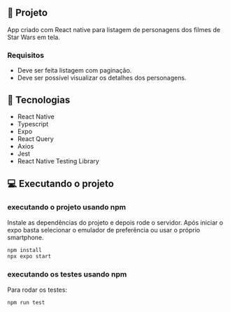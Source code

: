 ## 🔖 Projeto

App criado com React native para listagem de personagens dos filmes de Star Wars em tela.

### Requisitos

- Deve ser feita listagem com paginação.
- Deve ser possível visualizar os detalhes dos personagens.

## 🚀 Tecnologias

- React Native
- Typescript
- Expo
- React Query
- Axios
- Jest
- React Native Testing Library

## 💻 Executando o projeto

### executando o projeto usando npm
Instale as dependências do projeto e depois rode o servidor. Após iniciar o expo basta selecionar o emulador de preferência ou usar o próprio smartphone.
```bash
npm install
npx expo start
```
### executando os testes usando npm
Para rodar os testes:
```bash
npm run test
```